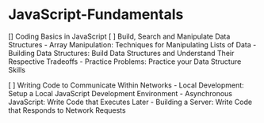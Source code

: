 # JavaScript-Fundamentals
[] Coding Basics in JavaScript
[ ] Build, Search and Manipulate Data Structures
    - Array Manipulation: Techniques for Manipulating Lists of Data
    - Building Data Structures: Build Data Structures and Understand Their Respective Tradeoffs
    - Practice Problems: Practice your Data Structure Skills

[ ] Writing Code to Communicate Within Networks
    - Local Development: Setup a Local JavaScript Development Environment
    - Asynchronous JavaScript: Write Code that Executes Later
    - Building a Server: Write Code that Responds to Network Requests





